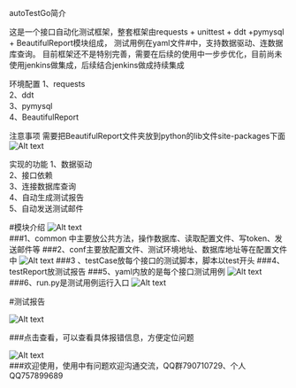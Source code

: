 autoTestGo简介


这是一个接口自动化测试框架，整套框架由requests + unittest + ddt +pymysql + BeautifulReport模块组成， 测试用例在yaml文件#中，支持数据驱动、连数据库查询。 目前框架还不是特别完善，需要在后续的使用中一步步优化，目前尚未使用jenkins做集成，后续结合jenkins做成持续集成

环境配置
1、requests  
2、ddt  
3、pymysql  
4、BeautifulReport

注意事项
需要把BeautifulReport文件夹放到python的lib文件site-packages下面  
![Alt text](https://github.com/shaoyan163/autoTestGo/blob/master/screenshot/lib.png)

实现的功能
1、数据驱动  
2、接口依赖  
3、连接数据库查询  
4、自动生成测试报告  
5、自动发送测试邮件

#模块介绍
![Alt text](https://github.com/shaoyan163/autoTestGo/blob/master/screenshot/module.jpg)  
###1、common 中主要放公共方法，操作数据库、读取配置文件、写token、发送邮件等 
###2、conf主要放配置文件、测试环境地址、数据库地址等在配置文件中 
![Alt text](https://github.com/shaoyan163/autoTestGo/blob/master/screenshot/conf.jpg)
###3 、testCase放每个接口的测试脚本，脚本以test开头
###4、testReport放测试报告
###5、yaml内放的是每个接口测试用例
![Alt text](https://github.com/shaoyan163/autoTestGo/blob/master/screenshot/yaml.jpg)
###6、run.py是测试用例运行入口
![Alt text](https://github.com/shaoyan163/autoTestGo/blob/master/screenshot/run.jpg)

#测试报告

![Alt text](https://github.com/shaoyan163/autoTestGo/blob/master/screenshot/report.jpg)

###点击查看，可以查看具体报错信息，方便定位问题  

![Alt text](https://github.com/shaoyan163/autoTestGo/blob/master/screenshot/report1.jpg)  
###欢迎使用，使用中有问题欢迎沟通交流，QQ群790710729、个人QQ757899689



